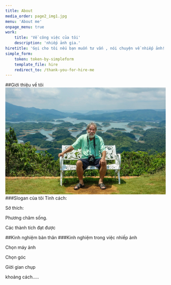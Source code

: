 ```yaml
---
title: About
media_order: page2_img1.jpg
menu: 'About me'
onpage_menu: true
work:
    title: 'Về công việc của tôi'
    description: 'nhiếp ảnh gia.'
hiretitle: 'Gọi cho tôi nếu bạn muốn tư vấn , nói chuyện về nhiếp ảnh!'
simple_form:
    token: token-by-simpleform
    template_file: hire
    redirect_to: /thank-you-for-hire-me
---
```


##Giới thiệu về tôi
![About](page2_img1.jpg "About") 
###Slogan của tôi
Tính cách:

Sở thích:

Phương châm sống.

Các thành tích đạt được

                    
                    
##Kinh nghiệm bản thân
###Kinh nghiệm trong việc nhiếp ảnh

Chọn máy ảnh

Chọn góc

Giời gian chụp

khoảng cách.....
